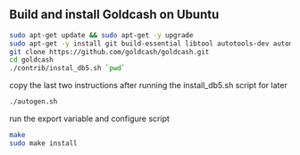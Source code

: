 ## Build and install Goldcash on Ubuntu

```sh
sudo apt-get update && sudo apt-get -y upgrade
sudo apt-get -y install git build-essential libtool autotools-dev automake pkg-config libssl-dev libevent-dev bsdmainutils libboost-all-dev libqt5gui5 libqt5core5a libqt5dbus5 qttools5-dev qttools5-dev-tools libprotobuf-dev protobuf-compiler libqrencode-dev
git clone https://github.com/goldcash/goldcash.git
cd goldcash
./contrib/instal_db5.sh `pwd`
```
copy the last two instructions after running the install_db5.sh script for later
```sh
./autogen.sh
```
run the export variable and configure script
```sh
make
sudo make install
```
